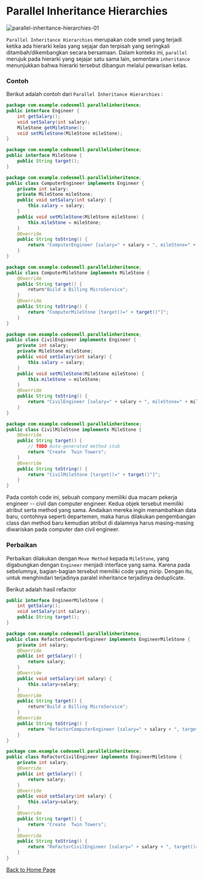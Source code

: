 # Parallel Inheritance Hierarchies

![parallel-inheritance-hierarchies-01](https://github.com/jonathanchr1/code-re/assets/113973058/3dbea40f-309f-4479-a7d9-d5d36c9fd0cb)

`Parallel Inheritance Hierarchies` merupakan code smell yang terjadi ketika ada hierarki kelas yang sejajar dan terpisah yang seringkali ditambah/dikembangkan secara bersamaan. Dalam konteks ini, `parallel` merujuk pada hierarki yang sejajar satu sama lain, sementara `inheritance` menunjukkan bahwa hierarki tersebut dibangun melalui pewarisan kelas.

### Contoh

Berikut adalah contoh dari `Parallel Inheritance Hierarchies` :

```java
package com.example.codesmell.parallelinheritence;
public interface Engineer {
    int getSalary();
    void setSalary(int salary);
    MileStone getMileStone();
    void setMileStone(MileStone mileStone);
}
```
```java
package com.example.codesmell.parallelinheritence;
public interface MileStone {
    public String target();
}
```
```java
package com.example.codesmell.parallelinheritence;
public class ComputerEngineer implements Engineer {
    private int salary;
    private MileStone mileStone;
    public void setSalary(int salary) {
        this.salary = salary;
    }
    public void setMileStone(MileStone mileStone) {
        this.mileStone = mileStone;
    }
    @Override
    public String toString() {
        return "ComputerEngineer [salary=" + salary + ", mileStone=" + mileStone + "]";
    }
}
```
```java
package com.example.codesmell.parallelinheritence;
public class ComputerMileStone implements MileStone {
    @Override
    public String target() {
        return"Build a Billing MicroService";
    }
    @Override
    public String toString() {
        return "ComputerMileStone [target()=" + target()"]";
    }
}
```
```java
package com.example.codesmell.parallelinheritence;
public class CivilEngineer implements Engineer {
    private int salary;
    private MileStone mileStone;
    public void setSalary(int salary) {
        this.salary = salary;
    }
    public void setMileStone(MileStone mileStone) {
        this.mileStone = mileStone;
    }
    @Override
    public String toString() {
        return "CivilEngineer [salary=" + salary + ", mileStone=" + mileStone + "]";
    }
}
```
```java
package com.example.codesmell.parallelinheritence;
public class CivilMileStone implements MileStone {
    @Override
    public String target() {
        // TODO Auto-generated method stub
        return "Create  Twin Towers";
    }
    @Override
    public String toString() {
        return "CivilMileStone [target()=" + target()"]";
    }
}
```

Pada contoh code ini, sebuah company memiliki dua macam pekerja engineer -- civil dan computer engineer. Kedua objek tersebut memiliki atribut serta method yang sama. Andaikan mereka ingin menambahkan data baru, contohnya seperti departemen, maka harus dilakukan pengembangan class dan method baru kemudian atribut di dalamnya harus masing-masing diwariskan pada computer dan civil engineer.

### Perbaikan

Perbaikan dilakukan dengan `Move Method` kepada `MileStone`, yang digabungkan dengan `Engineer` menjadi interface yang sama. Karena pada sebelumnya, bagian-bagian tersebut memiliki code yang mirip. Dengan itu, untuk menghindari terjadinya paralel inheritance terjadinya deduplicate.

Berikut adalah hasil refactor

```java
public interface EngineerMileStone {
    int getSalary();
    void setSalary(int salary);
    public String target();
}
```
```java
package com.example.codesmell.parallelinheritence;
public class RefactorComputerEngineer implements EngineerMileStone {
    private int salary; 
    @Override
    public int getSalary() {
        return salary;
    }
    @Override
    public void setSalary(int salary) {
        this.salary=salary;
    }
    @Override
    public String target() {
        return"Build a Billing MicroService";
    }
    @Override
    public String toString() {
        return "RefactorComputerEngineer [salary=" + salary + ", target()=" + target() + "]";
    }
}
```
```java
package com.example.codesmell.parallelinheritence;
public class ReFactorCivilEngineer implements EngineerMileStone {
    private int salary; 
    @Override
    public int getSalary() {
        return salary;
    }
    @Override
    public void setSalary(int salary) {
        this.salary=salary;
    }
    @Override
    public String target() {
        return "Create  Twin Towers";
    }
    @Override
    public String toString() {
        return "ReFactorCivilEngineer [salary=" + salary + ", target()=" + target() + "]";
    }
}
```

[Back to Home Page](https://jonathanchr1.github.io/code-re/)
